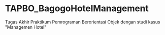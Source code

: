 # TAPBO_BagogoHotelManagement
Tugas Akhir Praktikum Pemrograman Berorientasi Objek dengan studi kasus "Managemen Hotel"
